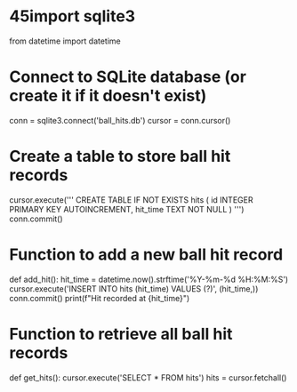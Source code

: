 # 45import sqlite3
from datetime import datetime

# Connect to SQLite database (or create it if it doesn't exist)
conn = sqlite3.connect('ball_hits.db')
cursor = conn.cursor()

# Create a table to store ball hit records
cursor.execute('''
CREATE TABLE IF NOT EXISTS hits (
    id INTEGER PRIMARY KEY AUTOINCREMENT,
    hit_time TEXT NOT NULL
)
''')
conn.commit()

# Function to add a new ball hit record
def add_hit():
    hit_time = datetime.now().strftime('%Y-%m-%d %H:%M:%S')
    cursor.execute('INSERT INTO hits (hit_time) VALUES (?)', (hit_time,))
    conn.commit()
    print(f"Hit recorded at {hit_time}")

# Function to retrieve all ball hit records
def get_hits():
    cursor.execute('SELECT * FROM hits')
    hits = cursor.fetchall()
   
